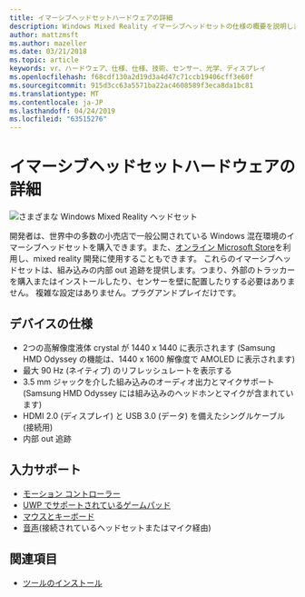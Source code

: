 ```yaml
---
title: イマーシブヘッドセットハードウェアの詳細
description: Windows Mixed Reality イマーシブヘッドセットの仕様の概要を説明します。これは、(外部セットアップは必要ありません) 内部アウト追跡と共に VR を提供します。
author: mattzmsft
ms.author: mazeller
ms.date: 03/21/2018
ms.topic: article
keywords: vr、ハードウェア、仕様、仕様、技術、センサー、光学、ディスプレイ
ms.openlocfilehash: f68cdf130a2d19d3a4d47c71ccb19406cff3e60f
ms.sourcegitcommit: 915d3cc63a5571ba22ac4608589f3eca8da1bc81
ms.translationtype: MT
ms.contentlocale: ja-JP
ms.lasthandoff: 04/24/2019
ms.locfileid: "63515276"
---
```

# <a name="immersive-headset-hardware-details"></a>イマーシブヘッドセットハードウェアの詳細

![さまざまな Windows Mixed Reality ヘッドセット](images/MR-headsets.png)

開発者は、世界中の多数の小売店で一般公開されている Windows 混在環境のイマーシブヘッドセットを購入できます。また、[オンライン Microsoft Store](https://www.microsoft.com/store/collections/VRandMixedrealityheadsets)を利用し、mixed reality 開発に使用することもできます。 これらのイマーシブヘッドセットは、組み込みの内部 out 追跡を提供します。つまり、外部のトラッカーを購入またはインストールしたり、センサーを壁に配置したりする必要はありません。 複雑な設定はありません。プラグアンドプレイだけです。

## <a name="device-specifications"></a>デバイスの仕様
* 2つの高解像度液体 crystal が 1440 x 1440 に表示されます (Samsung HMD Odyssey の機能は、1440 x 1600 解像度で AMOLED に表示されます)
* 最大 90 Hz (ネイティブ) のリフレッシュレートを表示する
* 3\.5 mm ジャックを介した組み込みのオーディオ出力とマイクサポート (Samsung HMD Odyssey には組み込みのヘッドホンとマイクが含まれています)
* HDMI 2.0 (ディスプレイ) と USB 3.0 (データ) を備えたシングルケーブル (接続用)
* 内部 out 追跡

## <a name="input-support"></a>入力サポート
* [モーション コントローラー](motion-controllers.md)
* [UWP でサポートされているゲームパッド](hardware-accessories.md)
* [マウスとキーボード](hardware-accessories.md)
* [音声](voice-input.md)(接続されているヘッドセットまたはマイク経由)

## <a name="see-also"></a>関連項目
* [ツールのインストール](install-the-tools.md)
